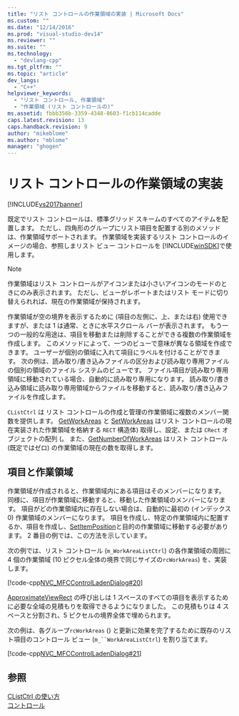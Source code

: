 ```yaml
---
title: "リスト コントロールの作業領域の実装 | Microsoft Docs"
ms.custom: ""
ms.date: "12/14/2016"
ms.prod: "visual-studio-dev14"
ms.reviewer: ""
ms.suite: ""
ms.technology: 
  - "devlang-cpp"
ms.tgt_pltfrm: ""
ms.topic: "article"
dev_langs: 
  - "C++"
helpviewer_keywords: 
  - "リスト コントロール, 作業領域"
  - "作業領域 (リスト コントロールの)"
ms.assetid: fbbb356b-3359-4348-8603-f1cb114cadde
caps.latest.revision: 13
caps.handback.revision: 9
author: "mikeblome"
ms.author: "mblome"
manager: "ghogen"
---
```

# リスト コントロールの作業領域の実装
[!INCLUDE[vs2017banner](../assembler/inline/includes/vs2017banner.md)]

既定でリスト コントロールは、標準グリッド スキームのすべてのアイテムを配置します。  ただし、四角形のグループにリスト項目を配置する別のメソッドは、作業領域サポートされます。  作業領域を実装するリスト コントロールのイメージの場合、参照しまリスト ビュー コントロールを [!INCLUDE[winSDK](../atl/includes/winsdk_md.md)]で使用します。  
  
> [!NOTE]
>  作業領域はリスト コントロールがアイコンまたは小さいアイコンのモードのときにのみ表示されます。  ただし、ビューがレポートまたはリスト モードに切り替えられれば、現在の作業領域が保持されます。  
  
 作業領域が空の境界を表示するために \(項目の左側に、上、または右\) 使用できますが、または 1 は通常、ときに水平スクロール バーが表示されます。  もう一つの一般的な用途は、項目を移動または削除することができる複数の作業領域を作成します。  このメソッドによって、一つのビューで意味が異なる領域を作成できます。  ユーザーが個別の領域に入れて項目にラベルを付けることができます。  次の例は、読み取り\/書き込みファイルの区分および読み取り専用ファイルの個別の領域のファイル システムのビューです。  ファイル項目が読み取り専用領域に移動されている場合、自動的に読み取り専用になります。  読み取り\/書き込み領域に読み取り専用領域からファイルを移動すると、読み取り\/書き込みファイルを作成します。  
  
 `CListCtrl` は リスト コントロールの作成と管理の作業領域に複数のメンバー関数を提供します。  [GetWorkAreas](../Topic/CListCtrl::GetWorkAreas.md) と [SetWorkAreas](../Topic/CListCtrl::SetWorkAreas.md) はリスト コントロールの現在実装された作業領域を格納する `RECT` 構造体\) 取得し、設定、または `CRect` オブジェクトの配列 \(。  また、[GetNumberOfWorkAreas](../Topic/CListCtrl::GetNumberOfWorkAreas.md) はリスト コントロール \(既定ではゼロ\) の作業領域の現在の数を取得します。  
  
## 項目と作業領域  
 作業領域が作成されると、作業領域内にある項目はそのメンバーになります。  同様に、項目が作業領域に移動すると、移動した作業領域のメンバーになります。  項目がどの作業領域内に存在しない場合は、自動的に最初の \(インデックス 0\) 作業領域のメンバーになります。  項目を作成し、特定の作業領域内に配置するか、項目を作成し、[SetItemPosition](../Topic/CListCtrl::SetItemPosition.md)と目的の作業領域に移動する必要があります。  2 番目の例では、この方法を示しています。  
  
 次の例では、リスト コントロール \(`m_WorkAreaListCtrl`\) の各作業領域の周囲に 4 個の作業領域 \(10 ピクセル全体の境界で同じサイズの`rcWorkAreas`\) を、実装します。  
  
 [!code-cpp[NVC_MFCControlLadenDialog#20](../mfc/codesnippet/CPP/implementing-working-areas-in-list-controls_1.cpp)]  
  
 [ApproximateViewRect](../Topic/CListCtrl::ApproximateViewRect.md) の呼び出しは 1 スペースのすべての項目を表示するために必要な全域の見積もりを取得できるようになりました。  この見積もりは 4 スペースと分割され、5 ピクセルの境界全体で埋められます。  
  
 次の例は、各グループ`rcWorkAreas` \(\) と更新に効果を完了するために既存のリスト項目のコントロール ビュー \(`m_``WorkAreaListCtrl`\) を割り当てます。  
  
 [!code-cpp[NVC_MFCControlLadenDialog#21](../mfc/codesnippet/CPP/implementing-working-areas-in-list-controls_2.cpp)]  
  
## 参照  
 [CListCtrl の使い方](../Topic/Using%20CListCtrl.md)   
 [コントロール](../mfc/controls-mfc.md)